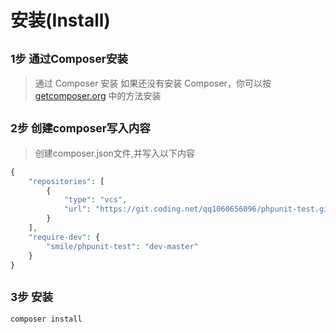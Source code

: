 安装(Install)
=========================

<small>1步 通过Composer安装</small>
-------------------------
> 通过 Composer 安装
如果还没有安装 Composer，你可以按 [getcomposer.org](https://getcomposer.org/) 中的方法安装


<small>2步 创建composer写入内容</small>
-------------------------
> 创建composer.json文件,并写入以下内容

```php
{
	"repositories": [
        {
            "type": "vcs",
            "url": "https://git.coding.net/qq1060656096/phpunit-test.git"
        }
    ],
	"require-dev": {
		"smile/phpunit-test": "dev-master"
    }
}	
```


<small>3步 安装</small>
-------------------------
```php
composer install
```


